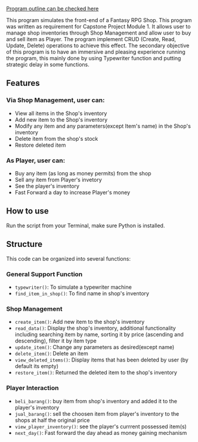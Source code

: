 [Program outline can be checked here](https://imgur.com/a/9Ovd8Xu)

This program simulates the front-end of a Fantasy RPG Shop. This program was written as requirement for Capstone Project Module 1. It allows user to manage shop inventories through Shop Management and allow user to buy and sell item as Player. The program implement CRUD (Create, Read, Update, Delete) operations to achieve this effect. The secondary objective of this program is to have an immersive and pleasing experience running the program, this mainly done by using Typewriter function and putting strategic delay in some functions.

## Features

### Via Shop Management, user can:
*   View all items in the Shop's inventory
*   Add new item to the Shop's inventory
*   Modify any item and any parameters(except Item's name) in the Shop's inventory
*   Delete item from the shop's stock
*   Restore deleted item

### As Player, user can:
*   Buy any item (as long as money permits) from the shop
*   Sell any item from Player's invetory
*   See the player's inventory
*   Fast Forward a day to increase Player's money

## How to use
Run the script from your Terminal, make sure Python is installed.

## Structure
This code can be organized into several functions:

### General Support Function
*   `typewriter()`: To simulate a typewriter machine
*   `find_item_in_shop()`: To find name in shop's inventory

### Shop Management
*   `create_item()`: Add new item to the shop's inventory
*   `read_data()`: Display the shop's inventory, additional functionality including searching item by name, sorting it by price (ascending and descending), filter it by item type
*   `update_item()`: Change any parameters as desired(except name)
*   `delete_item()`: Delete an item
*   `view_deleted_items()`: Display items that has been deleted by user (by default its empty)
*   `restore_item()`: Returned the deleted item to the shop's inventory

### Player Interaction
*   `beli_barang()`: buy item from shop's inventory and added it to the player's inventory
*   `jual_barang()`: sell the choosen item from player's inventory to the shops at half the original price
*   `view_player_inventory()`: see the player's currrent possessed item(s)
*   `next_day()`: Fast forward the day ahead as money gaining mechanism
